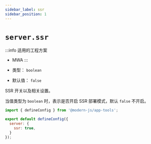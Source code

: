 ```yaml
---
sidebar_label: ssr
sidebar_position: 1
---
```

# `server.ssr`

:::info 适用的工程方案
* MWA
:::

* 类型： `boolean`
* 默认值： `false`

SSR 开关以及相关设置。

当值类型为 `boolean` 时，表示是否开启 SSR 部署模式，默认 `false` 不开启。

```javascript title="modern.config.js"
import { defineConfig } from '@modern-js/app-tools';

export default defineConfig({
  server: {
    ssr: true,
  }
});
```

